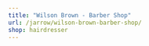 ```yaml
---
title: "Wilson Brown - Barber Shop"
url: /jarrow/wilson-brown-barber-shop/
shop: hairdresser
---
```

